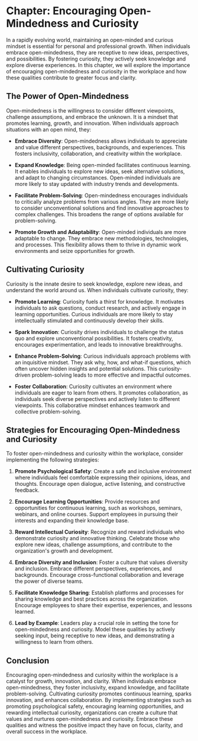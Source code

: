 Chapter: Encouraging Open-Mindedness and Curiosity
==================================================

In a rapidly evolving world, maintaining an open-minded and curious mindset is essential for personal and professional growth. When individuals embrace open-mindedness, they are receptive to new ideas, perspectives, and possibilities. By fostering curiosity, they actively seek knowledge and explore diverse experiences. In this chapter, we will explore the importance of encouraging open-mindedness and curiosity in the workplace and how these qualities contribute to greater focus and clarity.

The Power of Open-Mindedness
----------------------------

Open-mindedness is the willingness to consider different viewpoints, challenge assumptions, and embrace the unknown. It is a mindset that promotes learning, growth, and innovation. When individuals approach situations with an open mind, they:

* **Embrace Diversity**: Open-mindedness allows individuals to appreciate and value different perspectives, backgrounds, and experiences. This fosters inclusivity, collaboration, and creativity within the workplace.

* **Expand Knowledge**: Being open-minded facilitates continuous learning. It enables individuals to explore new ideas, seek alternative solutions, and adapt to changing circumstances. Open-minded individuals are more likely to stay updated with industry trends and developments.

* **Facilitate Problem-Solving**: Open-mindedness encourages individuals to critically analyze problems from various angles. They are more likely to consider unconventional solutions and find innovative approaches to complex challenges. This broadens the range of options available for problem-solving.

* **Promote Growth and Adaptability**: Open-minded individuals are more adaptable to change. They embrace new methodologies, technologies, and processes. This flexibility allows them to thrive in dynamic work environments and seize opportunities for growth.

Cultivating Curiosity
---------------------

Curiosity is the innate desire to seek knowledge, explore new ideas, and understand the world around us. When individuals cultivate curiosity, they:

* **Promote Learning**: Curiosity fuels a thirst for knowledge. It motivates individuals to ask questions, conduct research, and actively engage in learning opportunities. Curious individuals are more likely to stay intellectually stimulated and continuously develop their skills.

* **Spark Innovation**: Curiosity drives individuals to challenge the status quo and explore unconventional possibilities. It fosters creativity, encourages experimentation, and leads to innovative breakthroughs.

* **Enhance Problem-Solving**: Curious individuals approach problems with an inquisitive mindset. They ask why, how, and what-if questions, which often uncover hidden insights and potential solutions. This curiosity-driven problem-solving leads to more effective and impactful outcomes.

* **Foster Collaboration**: Curiosity cultivates an environment where individuals are eager to learn from others. It promotes collaboration, as individuals seek diverse perspectives and actively listen to different viewpoints. This collaborative mindset enhances teamwork and collective problem-solving.

Strategies for Encouraging Open-Mindedness and Curiosity
--------------------------------------------------------

To foster open-mindedness and curiosity within the workplace, consider implementing the following strategies:

1. **Promote Psychological Safety**: Create a safe and inclusive environment where individuals feel comfortable expressing their opinions, ideas, and thoughts. Encourage open dialogue, active listening, and constructive feedback.

2. **Encourage Learning Opportunities**: Provide resources and opportunities for continuous learning, such as workshops, seminars, webinars, and online courses. Support employees in pursuing their interests and expanding their knowledge base.

3. **Reward Intellectual Curiosity**: Recognize and reward individuals who demonstrate curiosity and innovative thinking. Celebrate those who explore new ideas, challenge assumptions, and contribute to the organization's growth and development.

4. **Embrace Diversity and Inclusion**: Foster a culture that values diversity and inclusion. Embrace different perspectives, experiences, and backgrounds. Encourage cross-functional collaboration and leverage the power of diverse teams.

5. **Facilitate Knowledge Sharing**: Establish platforms and processes for sharing knowledge and best practices across the organization. Encourage employees to share their expertise, experiences, and lessons learned.

6. **Lead by Example**: Leaders play a crucial role in setting the tone for open-mindedness and curiosity. Model these qualities by actively seeking input, being receptive to new ideas, and demonstrating a willingness to learn from others.

Conclusion
----------

Encouraging open-mindedness and curiosity within the workplace is a catalyst for growth, innovation, and clarity. When individuals embrace open-mindedness, they foster inclusivity, expand knowledge, and facilitate problem-solving. Cultivating curiosity promotes continuous learning, sparks innovation, and enhances collaboration. By implementing strategies such as promoting psychological safety, encouraging learning opportunities, and rewarding intellectual curiosity, organizations can create a culture that values and nurtures open-mindedness and curiosity. Embrace these qualities and witness the positive impact they have on focus, clarity, and overall success in the workplace.
